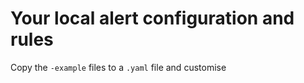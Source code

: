 # Your local alert configuration and rules

Copy the `-example` files to a `.yaml` file and customise
